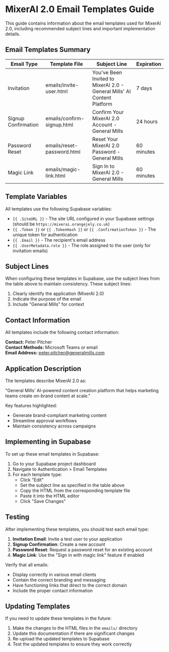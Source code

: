 # MixerAI 2.0 Email Templates Guide

This guide contains information about the email templates used for MixerAI 2.0, including recommended subject lines and important implementation details.

## Email Templates Summary

| Email Type | Template File | Subject Line | Expiration |
|------------|---------------|--------------|------------|
| Invitation | emails/invite-user.html | You've Been Invited to MixerAI 2.0 - General Mills' AI Content Platform | 7 days |
| Signup Confirmation | emails/confirm-signup.html | Confirm Your MixerAI 2.0 Account - General Mills | 24 hours |
| Password Reset | emails/reset-password.html | Reset Your MixerAI 2.0 Password - General Mills | 60 minutes |
| Magic Link | emails/magic-link.html | Sign In to MixerAI 2.0 - General Mills | 60 minutes |

## Template Variables

All templates use the following Supabase variables:

- `{{ .SiteURL }}` - The site URL configured in your Supabase settings (should be `https://mixerai.orangejely.co.uk`)
- `{{ .Token }}` or `{{ .TokenHash }}` or `{{ .ConfirmationToken }}` - The unique token for authentication
- `{{ .Email }}` - The recipient's email address
- `{{ .UserMetadata.role }}` - The role assigned to the user (only for invitation emails)

## Subject Lines

When configuring these templates in Supabase, use the subject lines from the table above to maintain consistency. These subject lines:

1. Clearly identify the application (MixerAI 2.0)
2. Indicate the purpose of the email
3. Include "General Mills" for context

## Contact Information

All templates include the following contact information:

**Contact:** Peter Pitcher  
**Contact Methods:** Microsoft Teams or email  
**Email Address:** peter.pitcher@generalmills.com

## Application Description

The templates describe MixerAI 2.0 as:

"General Mills' AI-powered content creation platform that helps marketing teams create on-brand content at scale."

Key features highlighted:
- Generate brand-compliant marketing content
- Streamline approval workflows
- Maintain consistency across campaigns

## Implementing in Supabase

To set up these email templates in Supabase:

1. Go to your Supabase project dashboard
2. Navigate to Authentication > Email Templates
3. For each template type:
   - Click "Edit"
   - Set the subject line as specified in the table above
   - Copy the HTML from the corresponding template file
   - Paste it into the HTML editor
   - Click "Save Changes"

## Testing

After implementing these templates, you should test each email type:

1. **Invitation Email**: Invite a test user to your application
2. **Signup Confirmation**: Create a new account
3. **Password Reset**: Request a password reset for an existing account
4. **Magic Link**: Use the "Sign in with magic link" feature if enabled

Verify that all emails:
- Display correctly in various email clients
- Contain the correct branding and messaging
- Have functioning links that direct to the correct domain
- Include the proper contact information

## Updating Templates

If you need to update these templates in the future:

1. Make the changes to the HTML files in the `emails/` directory
2. Update this documentation if there are significant changes
3. Re-upload the updated templates to Supabase
4. Test the updated templates to ensure they work correctly 